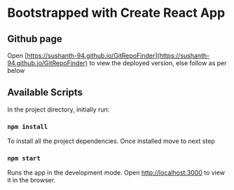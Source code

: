 # Bootstrapped with Create React App

## Github page
Open [https://sushanth-94.github.io/GitRepoFinder](https://sushanth-94.github.io/GitRepoFinder) to view the deployed version, else follow as per below

## Available Scripts

In the project directory, initially run:

### `npm install`

To install all the project dependencies. Once installed move to next step

### `npm start`

Runs the app in the development mode.
Open [http://localhost:3000](http://localhost:3000) to view it in the browser.
